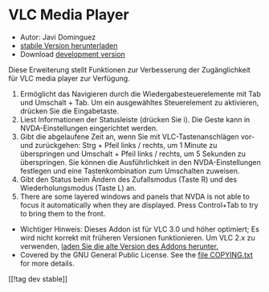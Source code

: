 # VLC Media Player #

* Autor: Javi Dominguez
* [stabile Version herunterladen][2]
* Download [development version][3]

Diese Erweiterung stellt Funktionen zur Verbesserung der Zugänglichkeit für
VLC media player zur Verfügung.

1. Ermöglicht das Navigieren durch die Wiedergabesteuerelemente mit Tab und
   Umschalt + Tab. Um ein ausgewähltes Steuerelement zu aktivieren, drücken
   Sie die Eingabetaste.
2. Liest Informationen der Statusleiste (drücken Sie i). Die Geste kann in
   NVDA-Einstellungen eingerichtet werden.
3. Gibt die abgelaufene Zeit an, wenn Sie mit VLC-Tastenanschlägen vor- und
   zurückgehen: Strg + Pfeil links / rechts, um 1 Minute zu überspringen und
   Umschalt + Pfeil links / rechts, um 5 Sekunden zu überspringen. Sie
   können die Ausführlichkeit in den NVDA-Einstellungen festlegen und eine
   Tastenkombination zum Umschalten zuweisen.
4. Gibt den Status beim Ändern des Zufallsmodus (Taste R) und des
   Wiederholungsmodus (Taste L) an.
5. There are some layered windows and panels that NVDA is not able to focus
   it automatically when they are displayed. Press Control+Tab to try to
   bring them to the front.

* Wichtiger Hinweis: Dieses Addon ist für VLC 3.0 und höher optimiert; Es
  wird nicht korrekt mit früheren Versionen funktionieren. Um VLC 2.x zu
  verwenden, [laden Sie die alte Version des Addons herunter.][1]
* Covered by the GNU General Public License. See the [file
  COPYING.txt](https://github.com/javidominguez/VLC/blob/master/COPYING.txt)
  for more details.

[[!tag dev stable]]

[1]: https://addons.nvda-project.org/files/get.php?file=vlc

[2]: https://addons.nvda-project.org/files/get.php?file=vlc-18

[3]: https://addons.nvda-project.org/files/get.php?file=vlc-dev
